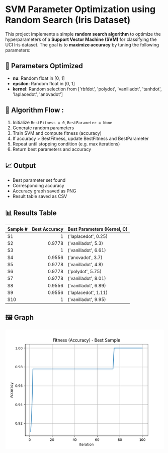 # SVM Parameter Optimization using Random Search (Iris Dataset)

This project implements a simple **random search algorithm** to optimize the hyperparameters of a **Support Vector Machine (SVM)** for classifying the UCI Iris dataset. The goal is to **maximize accuracy** by tuning the following parameters:

## 🔧 Parameters Optimized
- **nu**: Random float in [0, 1]
- **epsilon**: Random float in [0, 1]
- **kernel**: Random selection from ['rbfdot', 'polydot', 'vanilladot', 'tanhdot', 'laplacedot', 'anovadot']

## 🧠 Algorithm Flow :
1. Initialize `BestFitness = 0`, `BestParameter = None`
2. Generate random parameters
3. Train SVM and compute fitness (accuracy)
4. If accuracy > BestFitness, update BestFitness and BestParameter
5. Repeat until stopping condition (e.g. max iterations)
6. Return best parameters and accuracy

## 📈 Output
- Best parameter set found
- Corresponding accuracy
- Accuracy graph saved as PNG
- Result table saved as CSV

## 📊 Results Table
| Sample #   |   Best Accuracy | Best Parameters (Kernel, C)   |
|:-----------|----------------:|:------------------------------|
| S1         |          1      | ('laplacedot', 0.25)          |
| S2         |          0.9778 | ('vanilladot', 5.3)           |
| S3         |          1      | ('vanilladot', 6.61)          |
| S4         |          0.9556 | ('anovadot', 3.7)             |
| S5         |          0.9778 | ('vanilladot', 4.8)           |
| S6         |          0.9778 | ('polydot', 5.75)             |
| S7         |          0.9778 | ('vanilladot', 8.01)          |
| S8         |          0.9556 | ('vanilladot', 6.89)          |
| S9         |          0.9556 | ('laplacedot', 1.11)          |
| S10        |          1      | ('vanilladot', 9.95)          |

## 🖼️ Graph
![Accuracy Plot](./svm_iris_classification_convergence.png)

